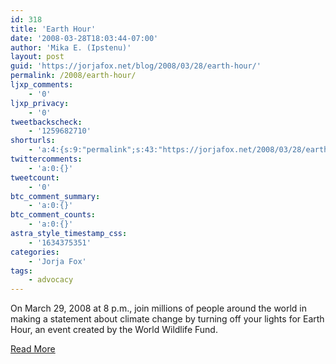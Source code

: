```yaml
---
id: 318
title: 'Earth Hour'
date: '2008-03-28T18:03:44-07:00'
author: 'Mika E. (Ipstenu)'
layout: post
guid: 'https://jorjafox.net/blog/2008/03/28/earth-hour/'
permalink: /2008/earth-hour/
ljxp_comments:
    - '0'
ljxp_privacy:
    - '0'
tweetbackscheck:
    - '1259682710'
shorturls:
    - 'a:4:{s:9:"permalink";s:43:"https://jorjafox.net/2008/03/28/earth-hour/";s:7:"tinyurl";s:25:"http://tinyurl.com/l4mnml";s:4:"isgd";s:18:"http://is.gd/53f94";s:5:"bitly";s:20:"http://bit.ly/8DYpeD";}'
twittercomments:
    - 'a:0:{}'
tweetcount:
    - '0'
btc_comment_summary:
    - 'a:0:{}'
btc_comment_counts:
    - 'a:0:{}'
astra_style_timestamp_css:
    - '1634375351'
categories:
    - 'Jorja Fox'
tags:
    - advocacy
---
```


On March 29, 2008 at 8 p.m., join millions of people around the world in making a statement about climate change by turning off your lights for Earth Hour, an event created by the World Wildlife Fund.

<a href=http://www.earthhour.org/>Read More